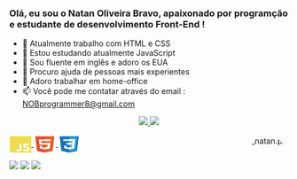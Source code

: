 ### Olá, eu sou o Natan Oliveira Bravo, apaixonado por programção e estudante de desenvolvimento Front-End !

- 🔭 Atualmente trabalho com HTML e CSS
- 🌱 Estou estudando atualmente JavaScript
- 👯 Sou fluente em inglês e adoro os EUA
- 🤔 Procuro ajuda de pessoas mais experientes
- 👯 Adoro trabalhar em home-office
- 📫 Você pode me contatar através do email : NOBprogrammer8@gmail.com

<div align="center">
  <a href="https://github.com/natanbravo"> 
  <img height="180em" src="https://github-readme-stats.vercel.app/api?username=natanbravo&show_icons=true&theme=dark&include_all_commits=true&count_private=true"/>
  <img height="180em" src="https://github-readme-stats.vercel.app/api/top-langs/?username=natanbravo&layout=compact&langs_count=7&theme=dark"/>
</div>
  
  <div style="display: inline_block"><br>
  <img align="center" alt="Natan-Js" height="30" width="40" src="https://raw.githubusercontent.com/devicons/devicon/master/icons/javascript/javascript-plain.svg">
  <img align="center" alt="Natan-HTML" height="30" width="40" src="https://raw.githubusercontent.com/devicons/devicon/master/icons/html5/html5-original.svg">
  <img align="center" alt="Natan-CSS" height="30" width="40" src="https://raw.githubusercontent.com/devicons/devicon/master/icons/css3/css3-original.svg">
  <img src="https://media-exp1.licdn.com/dms/image/C5622AQFEqEuXgMX7mA/feedshare-shrink_800/0/1642685732087?e=1645660800&v=beta&t=t4Z5EMUibg1PIZWSIxesfMOj3L0DauwRumCNepd5rSU" alt=natan.pic align="right" height="150" style="border-radius:50px;">
</div>
  
  </p>
  
 <div> 
  <a href="https://wa.me/5545999436863" target="_blank"><img src="https://img.shields.io/badge/WhatsApp-25D366?style=for-the-badge&logo=whatsapp&logoColor=white" target="_blank"></a>
  <a href="https://www.instagram.com/natanbravooo/" target="_blank"><img src="https://img.shields.io/badge/-Instagram-%23E4405F?style=for-the-badge&logo=instagram&logoColor=white" target="_blank"></a>
  <a href="https://www.linkedin.com/in/natan-oliveira-bravo-71023822b" target="_blank"><img src="https://img.shields.io/badge/-LinkedIn-%230077B5?style=for-the-badge&logo=linkedin&logoColor=white" target="_blank"></a> 
</div>
